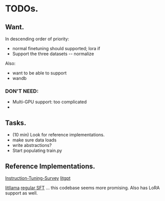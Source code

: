 # TODOs. 


## Want. 

In descending order of priority: 


- normal finetuning should supported; lora if 
- Support the three datasets -- normalize 



Also: 
- want to be able to support 
- wandb 



### DON'T NEED: 

- Multi-GPU support: too complicated 
- 



## Tasks.

- (10 min) Look for reference implementations. 
- make sure data loads 
- write abstractions? 
- Start populating train.py


## Reference Implementations. 


[Instruction-Tuning-Survey](https://github.com/xiaoya-li/Instruction-Tuning-Survey?tab=readme-ov-file#instruction-tuning)
[litgpt](https://github.com/Lightning-AI/litgpt)

[litllama](https://github.com/Lightning-AI/lit-llama/blob/d513022842f7ee54c86595ce636d3133e35f8a8c/howto/finetune_full.md)
    [regular SFT](https://github.com/Lightning-AI/lit-llama/blob/d513022842f7ee54c86595ce636d3133e35f8a8c/finetune/full.py#L11)
    ... this codebase seems more promising. Also has LoRA support as well. 











